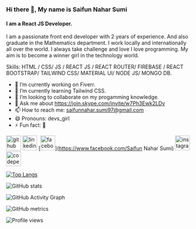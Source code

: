 ### Hi there 👋, My name is Saifun Nahar Sumi
#### I am a React JS Developer.
I am a passionate front end developer with  2 years of experience. And also graduate in the Mathematics department. I work locally and internationally all over the world. I always take challenge and love I love programming. My aim is to become a winner girl in the technology world.

Skills:  HTML / CSS/ JS / REACT JS / REACT ROUTER/ FIREBASE / REACT BOOTSTRAP/ TAILWIND CSS/ MATERIAL UI/ NODE JS/ MONGO DB.

- 🔭 I’m currently working on Fiverr. 
- 🌱 I’m currently learning Tailwind CSS.
- 👯 I’m looking to collaborate on my progamming knowledge.
- 💬 Ask me about https://join.skype.com/invite/w7Ph3Ewk2LDv 
- 📫 How to reach me: saifunnahar.sumi97@gmail.com 
- 😄 Pronouns: devs_girl 
- ⚡ Fun fact: 🙂 


[<img src='https://cdn.jsdelivr.net/npm/simple-icons@3.0.1/icons/github.svg' alt='github' height='40'>](https://github.com/devs-girl)  [<img src='https://cdn.jsdelivr.net/npm/simple-icons@3.0.1/icons/linkedin.svg' alt='linkedin' height='40'>](https://www.linkedin.com/in/https://www.linkedin.com/in/saifun-nahar-sumi//)  [<img src='https://cdn.jsdelivr.net/npm/simple-icons@3.0.1/icons/facebook.svg' alt='facebook' height='40'>](https://www.facebook.com/Saifun Nahar Sumi)  [<img src='https://cdn.jsdelivr.net/npm/simple-icons@3.0.1/icons/instagram.svg' alt='instagram' height='40'>](https://www.instagram.com/https://www.instagram.com/devs_girl97//)  [<img src='https://cdn.jsdelivr.net/npm/simple-icons@3.0.1/icons/codepen.svg' alt='codepen' height='40'>](https://codepen.io/https://codepen.io/saifun-nahar)  

[![Top Langs](https://github-readme-stats.vercel.app/api/top-langs/?username=devs-girl)](https://github.com/anuraghazra/github-readme-stats)

![GitHub stats](https://github-readme-stats.vercel.app/api?username=devs-girl&show_icons=true&count_private=true)  

![GitHub Activity Graph](https://activity-graph.herokuapp.com/graph?username=devs-girl)  

![GitHub metrics](https://metrics.lecoq.io/devs-girl)  

![Profile views](https://gpvc.arturio.dev/devs-girl)  
